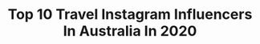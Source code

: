 ---
title: Top 10 Travel Instagram Influencers In Australia In 2020
description: >-
  Find top travel Instagram influencers in Australia in 2020. Most popular hashtags: #travelblogger #indonesia #quarantinelife #kualalumpur.
platform: Instagram
profiles:
  - username: "travels.mood"
    fullname: >-
      TRAVEL!
    location: "Australia"
    followers: 488712
    engagement: 92
    commentsToLikes: 0.011773
    id: ck137fjj8b9w30i190gqfw6t9
    verified: false
    hashtags: "#europetravel, #glaciers, #yucatan, #duba"
  - username: "thetwobohemians"
    fullname: >-
      MINDFUL TRAVEL & LIFESTYLE 💫✨
    location: "Australia"
    followers: 57226
    engagement: 379
    commentsToLikes: 0.056560
    id: ck0u6dt101m860i1921ad3kl5
    verified: false
    hashtags: "#hikkaduwa, #hikkaduwabeach, #energy, #ukblogger"
  - username: "traveling.gypsyy"
    fullname: >-
      Megan Weldon ✈️ Travel
    location: "Australia"
    followers: 5670
    engagement: 1946
    commentsToLikes: 0.085606
    id: ck5zv92nu3sky0i14eavhkm4z
    verified: false
    hashtags: ""
  - username: "always_vacay"
    fullname: >-
      Hanie
    location: "Australia"
    followers: 5397
    engagement: 1398
    commentsToLikes: 0.159418
    id: ck9hcf488l36u0j78yshwu4bh
    verified: false
    hashtags: "#praguestagram, #bluemountain, #praguecity, #travelaustralia"
  - username: "_kassielee"
    fullname: >-
      KASSIE LEE | 🇧🇧🇦🇺
    location: "Australia"
    followers: 10206
    engagement: 1086
    commentsToLikes: 0.124561
    id: ck8t3jy3a3i5y0j78dw5el6ea
    verified: false
    hashtags: "#lakeatitlan, #guatemala, #maldivesislands, #maldives"
  - username: "watchaswewander"
    fullname: >-
      JAMES ❃ EVANGELINE
    location: "Australia"
    followers: 3155
    engagement: 1894
    commentsToLikes: 0.148146
    id: ck8tdr5t94h5f0j784vzzdn32
    verified: false
    hashtags: "#visitgoldcoast, #grateful, #itsoknottobeok, #kickinggoals"
  - username: "suvarnaarora"
    fullname: >-
      Suvarna❤️ Travel & Photography
    location: "Australia"
    followers: 9046
    engagement: 1537
    commentsToLikes: 0.234984
    id: ck0tzsxzmri0r0i19gpo7cjbq
    verified: false
    hashtags: "#igersdubai, #balilife, #thediscoverer, #vacations"
  - username: "joostvanwilligenburg"
    fullname: >-
      Joost van Willigenburg
    location: "Australia"
    followers: 6453
    engagement: 1502
    commentsToLikes: 0.050069
    id: ck5zp40e2ry3n0i141ch3iix5
    verified: false
    hashtags: "#maramegmegbeachbar, #thegirlismine, #lakepukaki, #ditzijnwel"
  - username: "jetsetmama"
    fullname: >-
      Claire Alexander-Johnston
    location: "Australia"
    followers: 121110
    engagement: 979
    commentsToLikes: 0.044963
    id: ck5hoq5gyq0ti0i11me6qpkin
    verified: false
    hashtags: "#sacredwomensbusiness, #38weeks, #fuckmylyfe, #jetsetmamalovestory"
  - username: "jordanandjessica"
    fullname: >-
      Jordan & Jessica || Australia
    location: "Australia"
    followers: 8161
    engagement: 961
    commentsToLikes: 0.122828
    id: ck5hg389m0p190i11t3llae0o
    verified: false
    hashtags: "#couplewhotravel, #frozenwaterfall, #torontoblogher, #seetorontonow"
---